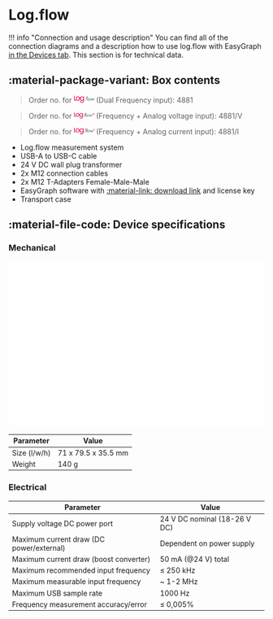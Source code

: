 # Log.flow

!!! info "Connection and usage description"
    You can find all of the connection diagrams and a description how to use log.flow with EasyGraph [in the Devices tab](devices.html#logflow-datalogging-system). This section is for technical data.

## :material-package-variant: Box contents

> Order no. for  <img src="img/logflow.svg" alt="drawing" width="40"/> (Dual Frequency input): 4881

> Order no. for <img src="img/logflowv.svg" alt="drawing" width="40"/> (Frequency + Analog voltage input): 4881/V

> Order no. for <img src="img/logflowi.svg" alt="drawing" width="40"/> (Frequency + Analog current input): 4881/I


- Log.flow measurement system 
- USB-A to USB-C cable
- 24 V DC wall plug transformer
- 2x M12 connection cables 
- 2x M12 T-Adapters Female-Male-Male 
- EasyGraph software with [:material-link: download link](https://www.vse-flow.com/login.html "vse-flow.com/login.html") and license key
- Transport case

## :material-file-code: Device specifications

### Mechanical

![](img/kbdraw.svg)

**Parameter** | **Value**
--- | ---
Size (l/w/h) | 71 x 79.5 x 35.5 mm
Weight | 140 g

### Electrical

**Parameter** | **Value**
--- | ---
Supply voltage DC power port | 24 V DC nominal (18-26 V DC)
Maximum current draw (DC power/external) | Dependent on power supply
Maximum current draw (boost converter) | 50 mA (@24 V) total
Maximum recommended input frequency | ≤ 250 kHz
Maximum measurable input frequency | ~ 1-2 MHz
Maximum USB sample rate | 1000 Hz
Frequency measurement accuracy/error | ≤ 0,005%


<!-- Idle current | ~ _tbd_ mA -->